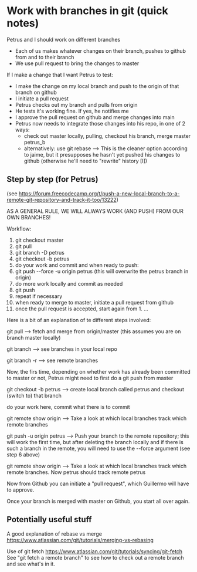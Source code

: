Work with branches in git (quick notes)
===============

Petrus and I should work on different branches

- Each of us makes whatever changes on their branch, pushes to github from and to their branch
- We use pull request to bring the changes to master

If I make a change that I want Petrus to test:
- I make the change on my local branch and push to the origin of that branch on github
- I initiate a pull request
- Petrus checks out my branch and pulls from origin
- He tests it's working fine. If yes, he notifies me
- I approve the pull request on github and merge changes into main
- Petrus now needs to integrate those changes into his repo, in one of 2 ways:
	- check out master locally, pulling, checkout his branch, merge master petrus_b
	- alternatively: use git rebase --> This is the cleaner option according to jaime,
		but it presupposes he hasn't yet pushed his changes to github (otherwise he'll
		need to "rewrite" history [I])


Step by step (for Petrus)
------------

(see https://forum.freecodecamp.org/t/push-a-new-local-branch-to-a-remote-git-repository-and-track-it-too/13222)

AS A GENERAL RULE, WE WILL ALWAYS WORK (AND PUSH) FROM OUR OWN BRANCHES!

Workflow:

1. git checkout master
2. git pull
3. git branch -D petrus
4. git checkout -b petrus
5. do your work and commit and when ready to push:
6. git push --force -u origin petrus (this will overwrite the petrus branch in origin)
7. do more work locally and commit as needed
8. git push
9. repeat if necessary
10. when ready to merge to master, initiate a pull request from github 
11. once the pull request is accepted, start again from 1. ...


Here is a bit of an explanation of te different steps involved:

git pull
--> fetch and merge from origin/master (this assumes you are on branch master locally)

git branch
--> see branches in your local repo

git branch -r
--> see remote branches

Now, the firs time, depending on whether work has already been committed to master or not, Petrus might need to first do a git push from master

git checkout -b petrus
--> create local branch called petrus and checkout (switch to) that branch

do your work here, commit what there is to commit

git remote show origin
--> Take a look at which local branches track which remote branches

git push -u origin petrus
--> Push your branch to the remote repository; this will work the first time, but after deleting the branch locally and if there is such a branch in the remote, you will need to use the --force argument (see step 6 above)

git remote show origin
--> Take a look at which local branches track which remote branches. Now petrus should track remote petrus

Now from Github you can initiate a "pull request", which Guillermo will have to approve.

Once your branch is merged with master on Github, you start all over again.


Potentially useful stuff
------------------------

A good explanation of rebase vs merge
https://www.atlassian.com/git/tutorials/merging-vs-rebasing

Use of git fetch
https://www.atlassian.com/git/tutorials/syncing/git-fetch
See "git fetch a remote branch" to see how to check out a remote branch and see what's in it.

